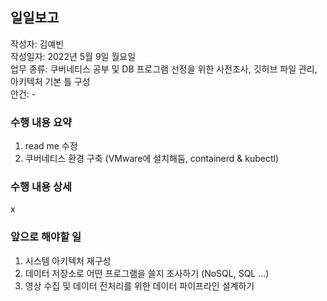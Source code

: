 ## 일일보고
작성자: 김예빈    
작성일자: 2022년 5월 9일 월요일  
업무 종류: 쿠버네티스 공부 및 DB 프로그램 선정을 위한 사전조사, 깃허브 파일 관리, 아키텍처 기본 틀 구성  
안건: -  

### 수행 내용 요약  
1. read me 수정  
2. 쿠버네티스 환경 구축 (VMware에 설치해둠, containerd & kubectl)  

### 수행 내용 상세  
x


### 앞으로 해야할 일  
1. 시스템 아키텍처 재구성  
2. 데이터 저장소로 어떤 프로그램을 쓸지 조사하기 (NoSQL, SQL ...)  
3. 영상 수집 및 데이터 전처리를 위한 데이터 파이프라인 설계하기  
